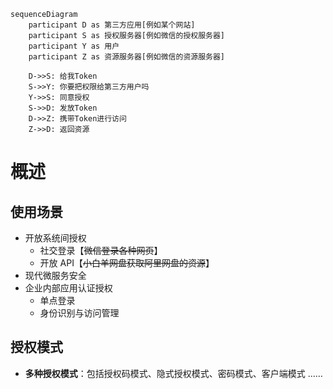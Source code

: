 
```mermaid
sequenceDiagram
    participant D as 第三方应用[例如某个网站]
    participant S as 授权服务器[例如微信的授权服务器]
	participant Y as 用户
	participant Z as 资源服务器[例如微信的资源服务器]

	D->>S: 给我Token
	S->>Y: 你要把权限给第三方用户吗
	Y->>S: 同意授权
	S->>D: 发放Token
	D->>Z: 携带Token进行访问
	Z->>D: 返回资源
```

# 概述
## 使用场景
- 开放系统间授权
	- 社交登录【~~微信登录各种网页~~】
	- 开放 API【~~小白羊网盘获取阿里网盘的资源~~】
- 现代微服务安全
- 企业内部应用认证授权
	- 单点登录
	- 身份识别与访问管理

## 授权模式



- **多种授权模式**：包括授权码模式、隐式授权模式、密码模式、客户端模式 ……



